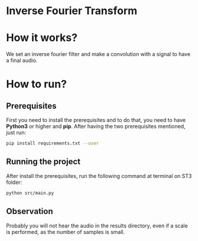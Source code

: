 # Inverse Fourier Transform

# How it works?
We set an inverse fourier filter and make a convolution with a signal to have a final audio.

# How to run?

## Prerequisites
First you need to install the prerequisites and to do that, you need to have **Python3** or higher and **pip**.
After having the two prerequisites mentioned, just run:
```bash
pip install requirements.txt --user
```

## Running the project
After install the prerequisites, run the following command at terminal on ST3 folder:
```bash
python src/main.py
```

## Observation
Probably you will not hear the audio in the results directory, even if a scale is performed, as the number of samples is small.